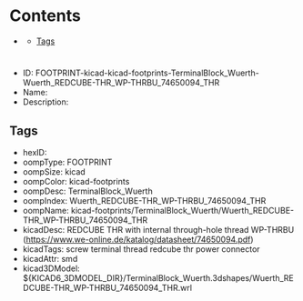 



Contents
========

* [](#)
	* [Tags](#tags)

# 

- ID: FOOTPRINT-kicad-kicad-footprints-TerminalBlock_Wuerth-Wuerth_REDCUBE-THR_WP-THRBU_74650094_THR
- Name: 
- Description: 

## Tags

- hexID: 
- oompType: FOOTPRINT
- oompSize: kicad
- oompColor: kicad-footprints
- oompDesc: TerminalBlock_Wuerth
- oompIndex: Wuerth_REDCUBE-THR_WP-THRBU_74650094_THR
- oompName: kicad-footprints/TerminalBlock_Wuerth/Wuerth_REDCUBE-THR_WP-THRBU_74650094_THR
- kicadDesc: REDCUBE THR with internal through-hole thread WP-THRBU (https://www.we-online.de/katalog/datasheet/74650094.pdf)
- kicadTags: screw terminal thread redcube thr power connector
- kicadAttr: smd
- kicad3DModel: ${KICAD6_3DMODEL_DIR}/TerminalBlock_Wuerth.3dshapes/Wuerth_REDCUBE-THR_WP-THRBU_74650094_THR.wrl
